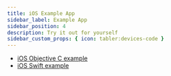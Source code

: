 ```yaml
---
title: iOS Example App
sidebar_label: Example App
sidebar_position: 4
description: Try it out for yourself
sidebar_custom_props: { icon: tabler:devices-code }
---
```



- [iOS Objective C example](https://github.com/DevCycleHQ/ios-client-sdk/tree/main/Examples/DevCycle-iOS-Example-App-ObjC)
- [iOS Swift example](https://github.com/DevCycleHQ/ios-client-sdk/tree/main/Examples/DevCycle-iOS-Example-App-Swift)

